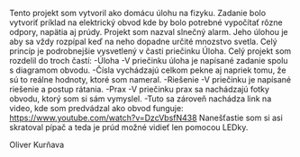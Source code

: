 Tento projekt som vytvoril ako domácu úlohu na fizyku.
Zadanie bolo vytvoriť príklad na elektrický obvod
kde by bolo potrebné vypočítať rôzne odpory, napätia aj prúdy.
Projekt som nazval slnečný alarm.
Jeho úlohou je aby sa vždy rozpípal keď na neho dopadne určité mnozstvo svetla.
Celý princíp je podrobnejšie vysvetlený v časti priečinku Úloha.
Celý projekt som rozdelil do troch častí:
    -Úloha
        -V priečinku úloha je napísané zadanie spolu s diagramom obvodu.
		-Čísla vychádzajú celkom pekne aj napriek tomu, že sú to reálne hodnoty, ktoré som nameral.
    -Riešenie
		-V priečinku je napísané riešenie a postup rátania.
    -Prax
		-V priečinku prax sa nachádzajú fotky obvodu, ktorý som si sám vymyslel.
		-Tuto sa zároveň nachádza link na video, kde som predvádzal ako obvod funguje: 
		https://www.youtube.com/watch?v=DzcVbsfN438
Nanešťastie som si asi skratoval pípač a teda je prúd možné vidieť len pomocou LEDky.
		 
		 
		 
Oliver Kurňava

